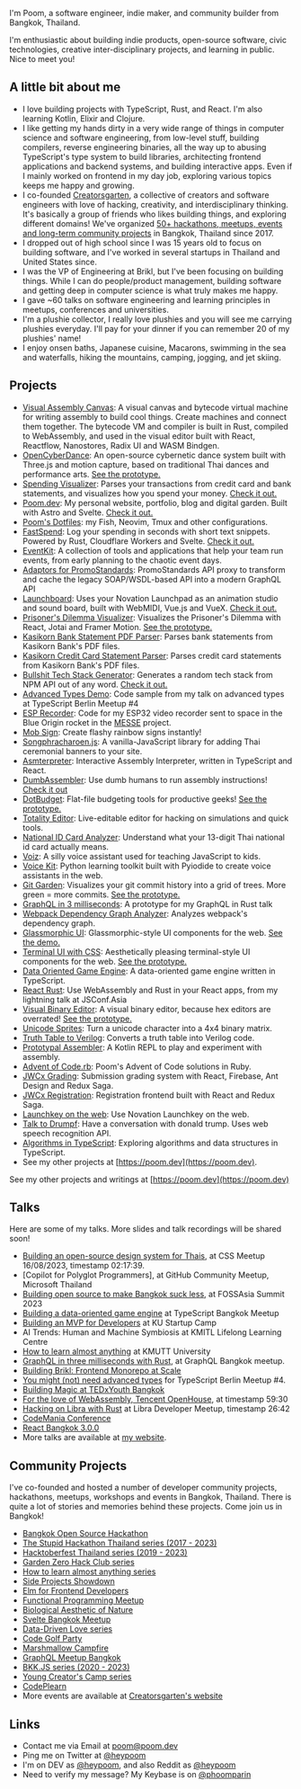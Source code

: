 I'm Poom, a software engineer, indie maker, and community builder from Bangkok, Thailand.

I'm enthusiastic about building indie products, open-source software, civic technologies, creative inter-disciplinary projects, and learning in public. Nice to meet you!

## A little bit about me

- I love building projects with TypeScript, Rust, and React. I'm also learning Kotlin, Elixir and Clojure.
- I like getting my hands dirty in a very wide range of things in computer science and software engineering, from low-level stuff, building compilers, reverse engineering binaries, all the way up to abusing TypeScript's type system to build libraries, architecting frontend applications and backend systems, and building interactive apps. Even if I mainly worked on frontend in my day job, exploring various topics keeps me happy and growing.
- I co-founded [Creatorsgarten](https://creatorsgarten.org), a collective of creators and software engineers with love of hacking, creativity, and interdisciplinary thinking. It's basically a group of friends who likes building things, and exploring different domains! We've organized [50+ hackathons, meetups, events and long-term community projects](https://creatorsgarten.org/events) in Bangkok, Thailand since 2017.
- I dropped out of high school since I was 15 years old to focus on building software, and I've worked in several startups in Thailand and United States since.
- I was the VP of Engineering at Brikl, but I've been focusing on building things. While I can do people/product management, building software and getting deep in computer science is what truly makes me happy.
- I gave ~60 talks on software engineering and learning principles in meetups, conferences and universities.
- I'm a plushie collector, I really love plushies and you will see me carrying plushies everyday. I'll pay for your dinner if you can remember 20 of my plushies' name!
- I enjoy onsen baths, Japanese cuisine, Macarons, swimming in the sea and waterfalls, hiking the mountains, camping, jogging, and jet skiing.

## Projects

- [Visual Assembly Canvas](https://github.com/heypoom/visual-assembly-canvas): A visual canvas and bytecode virtual machine for writing assembly to build cool things. Create machines and connect them together. The bytecode VM and compiler is built in Rust, compiled to WebAssembly, and used in the visual editor built with React, Reactflow, Nanostores, Radix UI and WASM Bindgen.
- [OpenCyberDance](https://github.com/mitmedialab/OpenCyberDance): An open-source cybernetic dance system built with Three.js and motion capture, based on traditional Thai dances and performance arts. [See the prototype.](https://no60-prototype.netlify.app)
- [Spending Visualizer](https://github.com/heypoom/spending-visualizer): Parses your transactions from credit card and bank statements, and visualizes how you spend your money. [Check it out.](https://spending.poom.dev)
- [Poom.dev](https://github.com/heypoom/poom.dev): My personal website, portfolio, blog and digital garden. Built with Astro and Svelte. [Check it out.](https://poom.dev)
- [Poom's Dotfiles](http://github.com/heypoom/dotfiles): my Fish, Neovim, Tmux and other configurations.
- [FastSpend](https://github.com/heypoom/fastspend): Log your spending in seconds with short text snippets. Powered by Rust, Cloudflare Workers and Svelte. [Check it out.](https://fastspend.poom.dev)
- [EventKit](https://github.com/creatorsgarten/eventkit): A collection of tools and applications that help your team run events, from early planning to the chaotic event days.
- [Adaptors for PromoStandards](https://adaptors-demo.netlify.app): PromoStandards API proxy to transform and cache the legacy SOAP/WSDL-based API into a modern GraphQL API
- [Launchboard](https://github.com/heypoom/launchboard): Uses your Novation Launchpad as an animation studio and sound board, built with WebMIDI, Vue.js and VueX. [Check it out.](https://lboard.netlify.app)
- [Prisoner's Dilemma Visualizer](https://github.com/heypoom/prisoners-dilemma-visualized): Visualizes the Prisoner's Dilemma with React, Jotai and Framer Motion. [See the prototype.](https://prisoners-dilemma.netlify.app)
- [Kasikorn Bank Statement PDF Parser](https://github.com/heypoom/kbank-statement-pdf-parser): Parses bank statements from Kasikorn Bank's PDF files.
- [Kasikorn Credit Card Statement Parser](https://github.com/heypoom/kbank-credit-statement-pdf): Parses credit card statements from Kasikorn Bank's PDF files.
- [Bullshit Tech Stack Generator](https:/github.com/heypoom/bullshit-tech-stack-generator): Generates a random tech stack from NPM API out of any word. [Check it out.](https://bullshit-stack.netlify.app)
- [Advanced Types Demo](https://github.com/heypoom/advanced-types-demo): Code sample from my talk on advanced types at TypeScript Berlin Meetup #4
- [ESP Recorder](https://github.com/heypoom/ESPRecorder): Code for my ESP32 video recorder sent to space in the Blue Origin rocket in the [MESSE](https://spaceth.co/messe) project.
- [Mob Sign](https://mobsign.netlify.app): Create flashy rainbow signs instantly!
- [Songphracharoen.js](https://github.com/heypoom/songphracharoen.js): A vanilla-JavaScript library for adding Thai ceremonial banners to your site.
- [Asmterpreter](https://github.com/heypoom/asmterpreter): Interactive Assembly Interpreter, written in TypeScript and React.
- [DumbAssembler](https://github.com/heypoom/dumbassembler): Use dumb humans to run assembly instructions! [Check it out](https://dumbassembly.netlify.app)
- [DotBudget](https://github.com/heypoom/dotbudget): Flat-file budgeting tools for productive geeks! [See the prototype.](https://dotbudget.netlify.app)
- [Totality Editor](https://github.com/heypoom/totality-editor): Live-editable editor for hacking on simulations and quick tools.
- [National ID Card Analyzer](https://github.com/heypoom/national-id-meaning): Understand what your 13-digit Thai national id card actually means.
- [Voiz](https://voiz.netlify.app): A silly voice assistant used for teaching JavaScript to kids.
- [Voice Kit](https://voicekit.netlify.app): Python learning toolkit built with Pyiodide to create voice assistants in the web.
- [Git Garden](https://github.com/heypoom/git-garden): Visualizes your git commit history into a grid of trees. More green = more commits. [See the prototype.](https://gitgarden.netlify.app)
- [GraphQL in 3 milliseconds](https://github.com/heypoom/graphql-in-3ms): A prototype for my GraphQL in Rust talk
- [Webpack Dependency Graph Analyzer](https:/Lgithub.com/heypoom/webpack-dep-graph): Analyzes webpack's dependency graph.
- [Glassmorphic UI](https://github.com/heypoom/glassmorphic-ui): Glassmorphic-style UI components for the web. [See the demo.](https://glassmorphic.netlify.app)
- [Terminal UI with CSS](https://github.com/heypoom/terminal-ui-with-css): Aesthetically pleasing terminal-style UI components for the web. [See the prototype.](https://css-terminal.netlify.app)
- [Data Oriented Game Engine](https://github.com/heypoom/DOGE): A data-oriented game engine written in TypeScript.
- [React Rust](https:/github.com/heypoom/react-rust): Use WebAssembly and Rust in your React apps, from my lightning talk at JSConf.Asia
- [Visual Binary Editor](https:/github.com/heypoom/visual-binary-editor): A visual binary editor, because hex editors are overrated! [See the prototype.](https://visualbin.netlify.app)
- [Unicode Sprites](https://unicode-sprite.netlify.app): Turn a unicode character into a 4x4 binary matrix.
- [Truth Table to Verilog](https://truth-table-to-verilog.netlify.app): Converts a truth table into Verilog code.
- [Prototypal Assembler](https://github.com/heypoom/proto-assembler): A Kotlin REPL to play and experiment with assembly.
- [Advent of Code.rb](https://github.com/heypoom/advent-of-code.rb): Poom's Advent of Code solutions in Ruby.
- [JWCx Grading](https://github.com/WebmasterCamp/jwcx-grading): Submission grading system with React, Firebase, Ant Design and Redux Saga.
- [JWCx Registration](https://github.com/WebmasterCamp/jwcx-registration-frontend): Registration frontend built with React and Redux Saga.
- [Launchkey on the web](https://github.com/heypoom/launchkey-web): Use Novation Launchkey on the web.
- [Talk to Drumpf](https://github.com/heypoom/talk2drumpf): Have a conversation with donald trump. Uses web speech recognition API.
- [Algorithms in TypeScript](https://github.com/heypoom/algorithms-in-typescript): Exploring algorithms and data structures in TypeScript.
- See my other projects at [https://poom.dev](https://poom.dev).
  
See my other projects and writings at [https://poom.dev](https://poom.dev)

## Talks

Here are some of my talks. More slides and talk recordings will be shared soon!

- [Building an open-source design system for Thais](https://fb.watch/muwXji0XeQ), at CSS Meetup 16/08/2023, timestamp 02:17:39.
- [Copilot for Polyglot Programmers], at GitHub Community Meetup, Microsoft Thailand
- [Building open source to make Bangkok suck less](https://www.eventyay.com/e/7cfe0771), at FOSSAsia Summit 2023
- [Building a data-oriented game engine](#!) at TypeScript Bangkok Meetup
- [Building an MVP for Developers](#!) at KU Startup Camp
- AI Trends: Human and Machine Symbiosis at KMITL Lifelong Learning Centre
- [How to learn almost anything](https://www.kmutt.ac.th/news/kmutt-news/660831-hatch) at KMUTT University
- [GraphQL in three milliseconds with Rust](#!), at GraphQL Bangkok meetup.
- [Building Brikl: Frontend Monorepo at Scale](https://www.youtube.com/live/nPpzhMUJjPE?si=LRYc760qDemhQQtM&t=2282)
- [You might (not) need advanced types](https://www.youtube.com/watch?v=IfSoc75rWr8) for TypeScript Berlin Meetup #4.
- [Building Magic at TEDxYouth Bangkok](https://www.youtube.com/watch?v=A2JUeJcPAaQ)
- [For the love of WebAssembly, Tencent OpenHouse](https://fb.watch/muwS91g1f6), at timestamp 59:30
- [Hacking on Libra with Rust](https://fb.watch/mux8RDW6kk) at Libra Developer Meetup, timestamp 26:42
- [CodeMania Conference](https://www.youtube.com/watch?v=1WJTMmhsIgQ)
- [React Bangkok 3.0.0](https://www.youtube.com/watch?v=g7kEw76Yjic)
- More talks are available at [my website](https://poom.dev).

## Community Projects

I've co-founded and hosted a number of developer community projects, hackathons, meetups, workshops and events in Bangkok, Thailand. There is quite a lot of stories and memories behind these projects. Come join us in Bangkok!

- [Bangkok Open Source Hackathon](https://creatorsgarten.org/event/bangkok)
- [The Stupid Hackathon Thailand series (2017 - 2023)](https://creatorsgarten.org/wiki/StupidHackTH)
- [Hacktoberfest Thailand series (2019 - 2023)](https://creatorsgarten.org/wiki/HacktoberfestThailand)
- [Garden Zero Hack Club series](https://creatorsgarten.org/wiki/GardenZero)
- [How to learn almost anything series](https://creatorsgarten.org/event/learn2)
- [Side Projects Showdown](https://creatorsgarten.org/event/sideproject)
- [Elm for Frontend Developers](https://creatorsgarten.org/event/functional2)
- [Functional Programming Meetup](https://creatorsgarten.org/event/functional)
- [Biological Aesthetic of Nature](https://creatorsgarten.org/event/bio)
- [Svelte Bangkok Meetup](https://creatorsgarten.org/event/svelte1)
- [Data-Driven Love series](https://creatorsgarten.org/event/love2)
- [Code Golf Party](https://creatorsgarten.org/event/golf1)
- [Marshmallow Campfire](https://creatorsgarten.org/event/marshmallow)
- [GraphQL Meetup Bangkok](https://creatorsgarten.org/event/graphql)
- [BKK.JS series (2020 - 2023)](https://creatorsgarten.org/event/bkkjs14)
- [Young Creator's Camp series](https://creatorsgarten.org/event/ycc1)
- [CodePlearn](https://creatorsgarten.org/event/codeplearn)
- More events are available at [Creatorsgarten's website](https://creatorsgarten.org/events)

## Links

- Contact me via Email at [poom@poom.dev](mailto:poom@poom.dev)
- Ping me on Twitter at [@heypoom](https://twitter.com/heypoom)
- I'm on DEV as [@heypoom](https://dev.to/heypoom), and also Reddit as [@heypoom](https://reddit.com/u/heypoom)
- Need to verify my message? My Keybase is on [@phoomparin](https://keybase.io/phoomparin)
